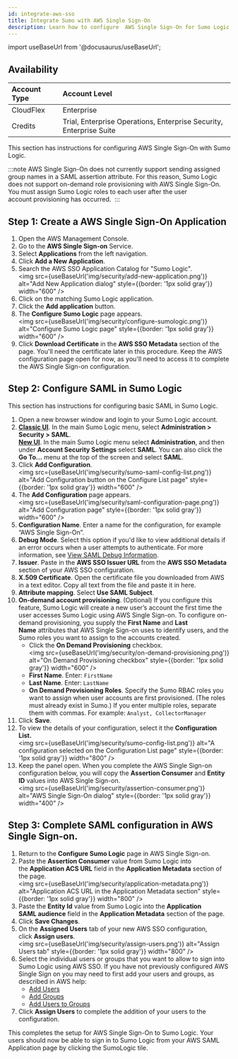 ```yaml
---
id: integrate-aws-sso
title: Integrate Sumo with AWS Single Sign-On
description: Learn how to configure  AWS Single Sign-On for Sumo Logic.
---
```


import useBaseUrl from '@docusaurus/useBaseUrl';

## Availability

| Account Type | Account Level |
|:--------------|:---------------------------------------------------------------------|
| CloudFlex    | Enterprise |
| Credits      | Trial, Enterprise Operations, Enterprise Security, Enterprise Suite |

This section has instructions for configuring AWS Single Sign-On with Sumo Logic. 

:::note
AWS Single Sign-On does not currently support sending assigned group names in a SAML assertion attribute. For this reason, Sumo Logic does not support on-demand role provisioning with AWS Single Sign-On. You must assign Sumo Logic roles to each user after the user account provisioning has occurred. 
:::

## Step 1: Create a AWS Single Sign-On Application 

1. Open the AWS Management Console.
1. Go to the **AWS Single Sign-on** Service.
1. Select **Applications** from the left navigation.
1. Click **Add a New Application**. 
1. Search the AWS SSO Application Catalog for "Sumo Logic".  <br/><img src={useBaseUrl('img/security/add-new-application.png')} alt="Add New Application dialog" style={{border: '1px solid gray'}} width="600" />
1. Click on the matching Sumo Logic application.
1. Click the **Add application** button.
1. The **Configure Sumo Logic** page appears. <br/><img src={useBaseUrl('img/security/configure-sumologic.png')} alt="Configure Sumo Logic page" style={{border: '1px solid gray'}} width="600" />   
1. Click **Download Certificate** in the **AWS SSO Metadata** section of the page. You'll need the certificate later in this procedure. Keep the AWS configuration page open for now, as you'll need to access it to complete the AWS Single Sign-on configuration. 

## Step 2: Configure SAML in Sumo Logic

This section has instructions for configuring basic SAML in Sumo Logic.

1. Open a new browser window and login to your Sumo Logic account. 
1. [**Classic UI**](/docs/get-started/sumo-logic-ui-classic). In the main Sumo Logic menu, select **Administration > Security > SAML**. <br/>[**New UI**](/docs/get-started/sumo-logic-ui). In the main Sumo Logic menu select **Administration**, and then under **Account Security Settings** select **SAML**. You can also click the **Go To...** menu at the top of the screen and select **SAML**. 
1. Click **Add Configuration**.   <br/><img src={useBaseUrl('img/security/sumo-saml-config-list.png')} alt="Add Configuration button on the Configure List page" style={{border: '1px solid gray'}} width="600" />         
1. The **Add Configuration** page appears. <br/><img src={useBaseUrl('img/security/saml-configuration-page.png')} alt="Add Configuration page" style={{border: '1px solid gray'}} width="600" />   
1. **Configuration Name**. Enter a name for the configuration, for example “AWS Single Sign-On”.
1. **Debug Mode**. Select this option if you'd like to view additional details if an error occurs when a user attempts to authenticate. For more information, see [View SAML Debug Information](view-saml-debug-information.md).
1. **Issuer**. Paste in the **AWS SSO Issuer URL** from the **AWS SSO Metadata** section of your AWS SSO configuration. 
1. **X.509 Certificate**. Open the certificate file you downloaded from AWS in a text editor. Copy all text from the file and paste it in here.  
1. **Attribute mapping**. Select **Use SAML Subject**.
1. **On-demand account provisioning**. (Optional) If you configure this feature, Sumo Logic will create a new user’s account the first time the user accesses Sumo Logic using AWS Single Sign-on. To configure on-demand provisioning, you supply the **First Name** and **Last Name** attributes that AWS Single Sign-on uses to identify users, and the Sumo roles you want to assign to the accounts created.
    * Click the **On Demand Provisioning** checkbox.  <br/><img src={useBaseUrl('img/security/on-demand-provisioning.png')} alt="On Demand Provisioning checkbox" style={{border: '1px solid gray'}} width="600" />           
    * **First Name**. Enter: `FirstName `
    * **Last Name**. Enter: `LastName `
    * **On Demand Provisioning Roles**. Specify the Sumo RBAC roles you want to assign when user accounts are first provisioned. (The roles must already exist in Sumo.) If you enter multiple roles, separate them with commas. For example: `Analyst, CollectorManager`
1. Click **Save**. 
1. To view the details of your configuration, select it the **Configuration List.**   <br/><img src={useBaseUrl('img/security/sumo-config-list.png')} alt="A configuration selected on the Configuration List page" style={{border: '1px solid gray'}} width="800" /> 
1. Keep the panel open. When you complete the AWS Single Sign-on configuration below, you will copy the **Assertion Consumer** and **Entity ID** values into AWS Single Sign-on. <br/><img src={useBaseUrl('img/security/assertion-consumer.png')} alt="AWS Single Sign-On dialog" style={{border: '1px solid gray'}} width="400" /> 

## Step 3: Complete SAML configuration in AWS Single Sign-on.

1. Return to the **Configure Sumo Logic** page in AWS Single Sign-on.
1. Paste the **Assertion Consumer** value from Sumo Logic into the **Application ACS URL** field in the **Application Metadata** section of the page.    <br/><img src={useBaseUrl('img/security/application-metadata.png')} alt="Application ACS URL in the Application Metadata section" style={{border: '1px solid gray'}} width="800" /> 
1. Paste the **Entity Id** value from Sumo Logic into the **Application SAML audience** field in the **Application Metadata** section of the page. 
1. Click **Save Changes**. 
1. On the **Assigned Users** tab of your new AWS SSO configuration, click **Assign users**.    <br/><img src={useBaseUrl('img/security/assign-users.png')} alt="Assign Users tab" style={{border: '1px solid gray'}} width="800" /> 
1. Select the individual users or groups that you want to allow to sign into Sumo Logic using AWS SSO. If you have not previously configured AWS Single Sign on you may need to first add your users and groups, as described in AWS help:
    * [Add Users](https://docs.aws.amazon.com/singlesignon/latest/userguide/addusers.html)
    * [Add Groups](https://docs.aws.amazon.com/singlesignon/latest/userguide/addgroups.html)
    * [Add Users to Groups](https://docs.aws.amazon.com/singlesignon/latest/userguide/adduserstogroups.html)
1. Click **Assign Users** to complete the addition of your users to the configuration.

This completes the setup for AWS Single Sign-On to Sumo Logic. Your users should now be able to sign in to Sumo Logic from your AWS SAML Application page by clicking the SumoLogic tile. 
